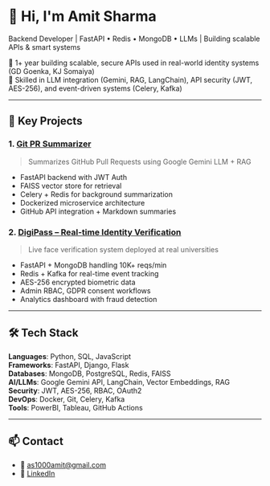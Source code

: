 # 👋 Hi, I'm Amit Sharma

Backend Developer | FastAPI • Redis • MongoDB • LLMs | Building scalable APIs & smart systems

🔧 1+ year building scalable, secure APIs used in real-world identity systems (GD Goenka, KJ Somaiya)  
🧠 Skilled in LLM integration (Gemini, RAG, LangChain), API security (JWT, AES-256), and event-driven systems (Celery, Kafka)

---

## 🚀 Key Projects

### 1. [Git PR Summarizer](https://github.com/your-username/git-pr-summarizer)
> Summarizes GitHub Pull Requests using Google Gemini LLM + RAG

- FastAPI backend with JWT Auth
- FAISS vector store for retrieval
- Celery + Redis for background summarization
- Dockerized microservice architecture
- GitHub API integration + Markdown summaries

### 2. [DigiPass – Real-time Identity Verification](https://github.com/your-username/digipass-backend)
> Live face verification system deployed at real universities

- FastAPI + MongoDB handling 10K+ reqs/min
- Redis + Kafka for real-time event tracking
- AES-256 encrypted biometric data
- Admin RBAC, GDPR consent workflows
- Analytics dashboard with fraud detection

---

## 🛠️ Tech Stack

**Languages**: Python, SQL, JavaScript  
**Frameworks**: FastAPI, Django, Flask  
**Databases**: MongoDB, PostgreSQL, Redis, FAISS  
**AI/LLMs**: Google Gemini API, LangChain, Vector Embeddings, RAG  
**Security**: JWT, AES-256, RBAC, OAuth2  
**DevOps**: Docker, Git, Celery, Kafka  
**Tools**: PowerBI, Tableau, GitHub Actions

---

## 📫 Contact

- 📧 [as1000amit@gmail.com](mailto:as1000amit@gmail.com)
- 🔗 [LinkedIn](https://linkedin.com/in/amit-sharma-994982267/)
